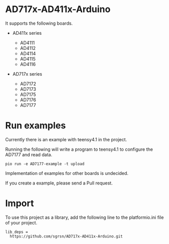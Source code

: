 # AD717x-AD411x-Arduino

It supports the following boards.

- AD411x series
  - AD4111
  - AD4112
  - AD4114
  - AD4115
  - AD4116

- AD717x series
  - AD7172
  - AD7173
  - AD7175
  - AD7176
  - AD7177


# Run examples

Currently there is an example with teensy4.1 in the project.

Running the following will write a program to teensy4.1 to configure the AD7177 and read data.

```
pio run -e AD7177-example -t upload
```

Implementation of examples for other boards is undecided. 

If you create a example, please send a Pull request.

# Import

To use this project as a library, add the following line to the platformio.ini file of your project.

```
lib_deps = 
  https://github.com/sgrsn/AD717x-AD411x-Arduino.git
```